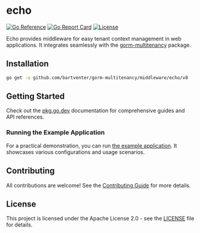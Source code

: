# echo

[![Go Reference](https://pkg.go.dev/badge/github.com/bartventer/gorm-multitenancy/middleware/echo.svg)](https://pkg.go.dev/github.com/bartventer/gorm-multitenancy/middleware/echo/v8)
[![Go Report Card](https://goreportcard.com/badge/github.com/bartventer/gorm-multitenancy/middleware/echo/v8)](https://goreportcard.com/report/github.com/bartventer/gorm-multitenancy/middleware/echo/v8)
[![License](https://img.shields.io/github/license/bartventer/gorm-multitenancy.svg)](../../LICENSE)

Echo provides middleware for easy tenant context management in web applications. It integrates seamlessly with the [gorm-multitenancy](../../README.md) package.

## Installation

```bash
go get -u github.com/bartventer/gorm-multitenancy/middleware/echo/v8
```

## Getting Started

Check out the [pkg.go.dev](https://pkg.go.dev/github.com/bartventer/gorm-multitenancy/middleware/echo/v8) documentation for comprehensive guides and API references.

### Running the Example Application

For a practical demonstration, you can run [the example application](../../_examples/README.md). It showcases various configurations and usage scenarios.

## Contributing

All contributions are welcome! See the [Contributing Guide](../../CONTRIBUTING.md) for more details.

## License

This project is licensed under the Apache License 2.0 - see the [LICENSE](../../LICENSE) file for details.